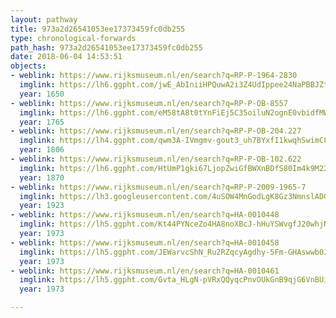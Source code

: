 ```yaml
---
layout: pathway
title: 973a2d26541053ee17373459fc0db255
type: chronological-forwards
path_hash: 973a2d26541053ee17373459fc0db255
date: 2018-06-04 14:53:51
objects:
- weblink: https://www.rijksmuseum.nl/en/search?q=RP-P-1964-2830
  imglink: https://lh6.ggpht.com/jwE_AbIniiHPQuwA2i3Z4UdIppee24NaPBBJZtZB5M6vtpzJhtyLqXEfBIkwwAOHiYBKj2tLC5g1GHgPIasW6s4VfOE=s200
  year: 1650
- weblink: https://www.rijksmuseum.nl/en/search?q=RP-P-OB-8557
  imglink: https://lh6.ggpht.com/eM58tA8t0tYnFiEj5C35oiluN2ognE0vbidfMWheTBHWDbRBM_gPWiQ8LlL1h1CiMmIXB0GWHyzUsERPNZQTuA0QU7xl=s200
  year: 1765
- weblink: https://www.rijksmuseum.nl/en/search?q=RP-P-OB-204.227
  imglink: https://lh4.ggpht.com/qwm3A-IVmgmv-gout3_uh7BYxfI1kwqhSwimC8jR_IL2Sn9f68Q40P5o3hxvPMaEQYnQbt8X5zUwUpxrJ8sD3rASWfOc=s200
  year: 1806
- weblink: https://www.rijksmuseum.nl/en/search?q=RP-P-OB-102.622
  imglink: https://lh6.ggpht.com/HtUmP1gki67LjopZwiGfBWXnBDfS80Im4k9M22LvngxfsO2fkdKc1O_86djU7j4ZnFAIo-4bxgdnrsUlq6Q9kj-FIA=s200
  year: 1870
- weblink: https://www.rijksmuseum.nl/en/search?q=RP-P-2009-1965-7
  imglink: https://lh3.googleusercontent.com/4uSOW4MnGodLgK8Gz3NmnslADG6ITNgdwnKgF-zwXC8wjKDUqyiBSSGlOy4dWlNJoDJnluMOdKH7rL-cCSNm2BK8Vjg=s200
  year: 1923
- weblink: https://www.rijksmuseum.nl/en/search?q=HA-0010448
  imglink: https://lh5.ggpht.com/Kt44PYNceZo4HA8noXBcJ-hHuYSWvgfJ20whjNL1XL7Pnj5wZNiRnepc_HCHYz7K1gYo06wRUshpPW_s2QxovVKl9Xav=s200
  year: 1973
- weblink: https://www.rijksmuseum.nl/en/search?q=HA-0010458
  imglink: https://lh5.ggpht.com/JEWarvcShN_Ru2RZqcyAgdhy-5Fm-GHAswwb0JSlsG_owkdJiS8VvsxQ6ZoPIJor_ceSP1IqA4xuPOEDJ1hFNuUZ2nND=s200
  year: 1973
- weblink: https://www.rijksmuseum.nl/en/search?q=HA-0010461
  imglink: https://lh5.ggpht.com/Gvta_HLgN-pVRxQQyqcPnvOUkGnB9qjG6VnBUisCTKd64O6PkC6LVLQQ7uOKfiqDTOYjFBhCEW7xUdYSQuOa1OlduykO=s200
  year: 1973

---
```

